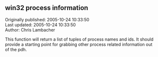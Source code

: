 ## win32 process information  
Originally published: 2005-10-24 10:33:50  
Last updated: 2005-10-24 10:33:50  
Author: Chris Lambacher  
  
This function will return a list of tuples of process names and ids.  It should provide a starting point for grabbing other process related information out of the pdh.